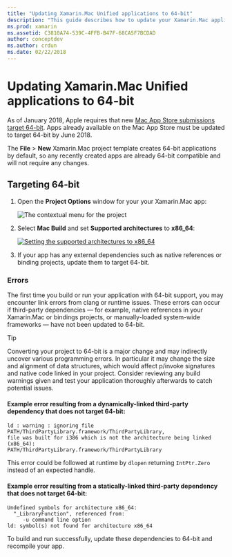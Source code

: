 ```yaml
---
title: "Updating Xamarin.Mac Unified applications to 64-bit"
description: "This guide describes how to update your Xamarin.Mac applications to target 64-bit. It also provides examples of the kinds of errors that may be encountered when making this change."
ms.prod: xamarin
ms.assetid: C3810A74-539C-4FFB-B47F-68CA5F7BCDAD
author: conceptdev
ms.author: crdun
ms.date: 02/22/2018
---
```


# Updating Xamarin.Mac Unified applications to 64-bit

As of January 2018, Apple requires that new 
[Mac App Store submissions target 64-bit](https://developer.apple.com/news/?id=06282017a). 
Apps already available on the Mac App Store must be updated to target 64-bit by
June 2018.

The **File** > **New** Xamarin.Mac project template creates 64-bit 
applications by default, so any recently created apps are already 64-bit 
compatible and will not require any changes.

## Targeting 64-bit

1. Open the **Project Options** window for your your Xamarin.Mac app:

   ![The contextual menu for the project](mac-64-bit-images/1-contextual_menu-vsmac.png "The contextual menu for the project")

2. Select **Mac Build** and set **Supported architectures** to **x86\_64**:

   [![Setting the supported architectures to x86_64](mac-64-bit-images/2-project_options-vsmac.png "Setting the supported architectures to x86_64")](mac-64-bit-images/2-project_options-vsmac-large.png#lightbox)

3. If your app has any external dependencies such as native references or
   binding projects, update them to target 64-bit.

### Errors

The first time you build or run your application with 64-bit support,
you may encounter link errors from clang or runtime issues. These errors
can occur if third-party dependencies — for example, native references in
your Xamarin.Mac or bindings projects, or manually-loaded system-wide
frameworks — have not been updated to 64-bit.

> [!TIP]
> Converting your project to 64-bit is a major change and may indirectly
> uncover various programming errors. In particular it may change the size and
> alignment of data structures, which would affect p/invoke signatures and
> native code linked in your project. Consider reviewing any build warnings
> given and test your application thoroughly afterwards to catch potential
> issues.

#### Example error resulting from a dynamically-linked third-party dependency that does not target 64-bit:

```console
ld : warning : ignoring file PATH/ThirdPartyLibrary.framework/ThirdPartyLibrary, 
file was built for i386 which is not the architecture being linked (x86_64): 
PATH/ThirdPartyLibrary.framework/ThirdPartyLibrary 
```

This error could be followed at runtime by `dlopen` returning `IntPtr.Zero` 
instead of an expected handle.

#### Example error resulting from a statically-linked third-party dependency that does not target 64-bit:

```console
Undefined symbols for architecture x86_64:
  "_LibraryFunction", referenced from:
     -u command line option
ld: symbol(s) not found for architecture x86_64 
```

To build and run successfully, update these dependencies to 64-bit and 
recompile your app.

